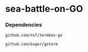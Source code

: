 # sea-battle-on-GO

### Dependencies    
`
github.com/nsf/termbox-go
`

`
github.com/buger/goterm
`
